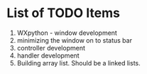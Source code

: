 # List of TODO Items
1. WXpython - window development
2. minimizing the window on to status bar
3. controller development
4. handler development
5. Building array list. Should be a linked lists. 
